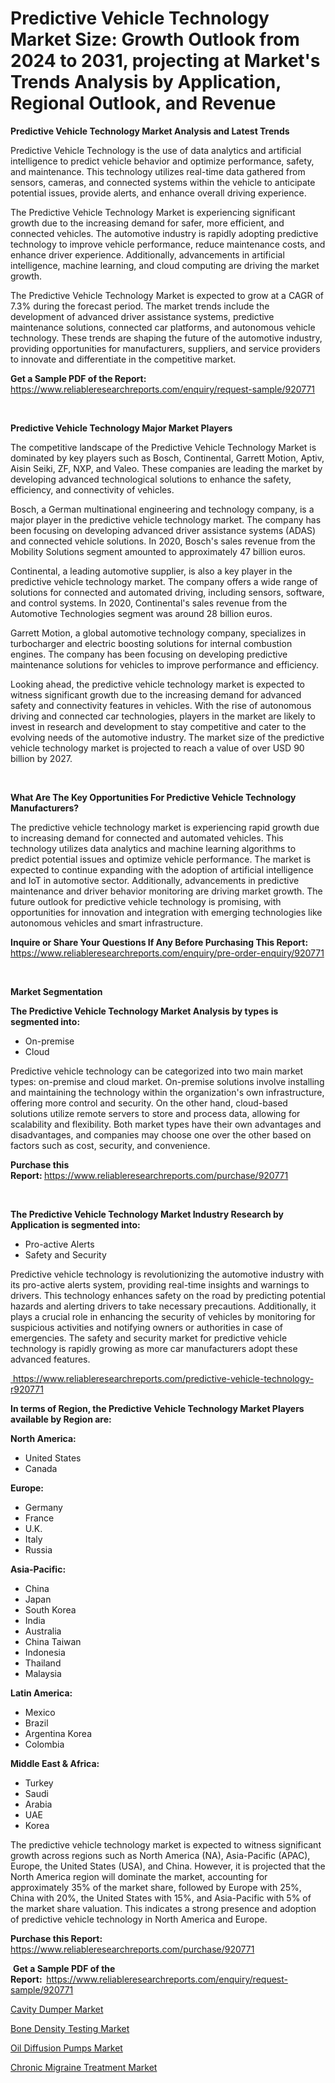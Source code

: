 <p><h1>Predictive Vehicle Technology Market Size: Growth Outlook from 2024 to 2031, projecting at Market's Trends Analysis by Application, Regional Outlook, and Revenue</h1></p><p><strong>Predictive Vehicle Technology Market Analysis and Latest Trends</strong></p>
<p><p>Predictive Vehicle Technology is the use of data analytics and artificial intelligence to predict vehicle behavior and optimize performance, safety, and maintenance. This technology utilizes real-time data gathered from sensors, cameras, and connected systems within the vehicle to anticipate potential issues, provide alerts, and enhance overall driving experience.</p><p>The Predictive Vehicle Technology Market is experiencing significant growth due to the increasing demand for safer, more efficient, and connected vehicles. The automotive industry is rapidly adopting predictive technology to improve vehicle performance, reduce maintenance costs, and enhance driver experience. Additionally, advancements in artificial intelligence, machine learning, and cloud computing are driving the market growth.</p><p>The Predictive Vehicle Technology Market is expected to grow at a CAGR of 7.3% during the forecast period. The market trends include the development of advanced driver assistance systems, predictive maintenance solutions, connected car platforms, and autonomous vehicle technology. These trends are shaping the future of the automotive industry, providing opportunities for manufacturers, suppliers, and service providers to innovate and differentiate in the competitive market.</p></p>
<p><strong>Get a Sample PDF of the Report:&nbsp;</strong> <a href="https://www.reliableresearchreports.com/enquiry/request-sample/920771">https://www.reliableresearchreports.com/enquiry/request-sample/920771</a></p>
<p>&nbsp;</p>
<p><strong>Predictive Vehicle Technology Major Market Players</strong></p>
<p><p>The competitive landscape of the Predictive Vehicle Technology Market is dominated by key players such as Bosch, Continental, Garrett Motion, Aptiv, Aisin Seiki, ZF, NXP, and Valeo. These companies are leading the market by developing advanced technological solutions to enhance the safety, efficiency, and connectivity of vehicles.</p><p>Bosch, a German multinational engineering and technology company, is a major player in the predictive vehicle technology market. The company has been focusing on developing advanced driver assistance systems (ADAS) and connected vehicle solutions. In 2020, Bosch's sales revenue from the Mobility Solutions segment amounted to approximately 47 billion euros.</p><p>Continental, a leading automotive supplier, is also a key player in the predictive vehicle technology market. The company offers a wide range of solutions for connected and automated driving, including sensors, software, and control systems. In 2020, Continental's sales revenue from the Automotive Technologies segment was around 28 billion euros.</p><p>Garrett Motion, a global automotive technology company, specializes in turbocharger and electric boosting solutions for internal combustion engines. The company has been focusing on developing predictive maintenance solutions for vehicles to improve performance and efficiency.</p><p>Looking ahead, the predictive vehicle technology market is expected to witness significant growth due to the increasing demand for advanced safety and connectivity features in vehicles. With the rise of autonomous driving and connected car technologies, players in the market are likely to invest in research and development to stay competitive and cater to the evolving needs of the automotive industry. The market size of the predictive vehicle technology market is projected to reach a value of over USD 90 billion by 2027.</p></p>
<p>&nbsp;</p>
<p><strong>What Are The Key Opportunities For Predictive Vehicle Technology Manufacturers?</strong></p>
<p><p>The predictive vehicle technology market is experiencing rapid growth due to increasing demand for connected and automated vehicles. This technology utilizes data analytics and machine learning algorithms to predict potential issues and optimize vehicle performance. The market is expected to continue expanding with the adoption of artificial intelligence and IoT in automotive sector. Additionally, advancements in predictive maintenance and driver behavior monitoring are driving market growth. The future outlook for predictive vehicle technology is promising, with opportunities for innovation and integration with emerging technologies like autonomous vehicles and smart infrastructure.</p></p>
<p><strong>Inquire or Share Your Questions If Any Before Purchasing This Report:</strong> <a href="https://www.reliableresearchreports.com/enquiry/pre-order-enquiry/920771">https://www.reliableresearchreports.com/enquiry/pre-order-enquiry/920771</a></p>
<p>&nbsp;</p>
<p><strong>Market Segmentation</strong></p>
<p><strong>The Predictive Vehicle Technology Market Analysis by types is segmented into:</strong></p>
<p><ul><li>On-premise</li><li>Cloud</li></ul></p>
<p><p>Predictive vehicle technology can be categorized into two main market types: on-premise and cloud market. On-premise solutions involve installing and maintaining the technology within the organization's own infrastructure, offering more control and security. On the other hand, cloud-based solutions utilize remote servers to store and process data, allowing for scalability and flexibility. Both market types have their own advantages and disadvantages, and companies may choose one over the other based on factors such as cost, security, and convenience.</p></p>
<p><strong>Purchase this Report:&nbsp;</strong><a href="https://www.reliableresearchreports.com/purchase/920771">https://www.reliableresearchreports.com/purchase/920771</a></p>
<p>&nbsp;</p>
<p><strong>The Predictive Vehicle Technology Market Industry Research by Application is segmented into:</strong></p>
<p><ul><li>Pro-active Alerts</li><li>Safety and Security</li></ul></p>
<p><p>Predictive vehicle technology is revolutionizing the automotive industry with its pro-active alerts system, providing real-time insights and warnings to drivers. This technology enhances safety on the road by predicting potential hazards and alerting drivers to take necessary precautions. Additionally, it plays a crucial role in enhancing the security of vehicles by monitoring for suspicious activities and notifying owners or authorities in case of emergencies. The safety and security market for predictive vehicle technology is rapidly growing as more car manufacturers adopt these advanced features.</p></p>
<p><a href="https://www.reliableresearchreports.com/predictive-vehicle-technology-r920771">&nbsp;https://www.reliableresearchreports.com/predictive-vehicle-technology-r920771</a></p>
<p><strong>In terms of Region, the Predictive Vehicle Technology Market Players available by Region are:</strong></p>
<p>
    <p> <strong> North America: </strong>
        <ul>
            <li>United States</li>
            <li>Canada</li>
        </ul>
        </p> 
    <p> <strong> Europe: </strong>
        <ul>
            <li>Germany</li>
            <li>France</li>
            <li>U.K.</li>
            <li>Italy</li>
            <li>Russia</li>
        </ul>
        </p> 
    <p> <strong> Asia-Pacific: </strong>
        <ul>
            <li>China</li>
            <li>Japan</li>
            <li>South Korea</li>
            <li>India</li>
            <li>Australia</li>
            <li>China Taiwan</li>
            <li>Indonesia</li>
            <li>Thailand</li>
            <li>Malaysia</li>
        </ul>
        </p> 
    <p> <strong> Latin America: </strong>
        <ul>
            <li>Mexico</li>
            <li>Brazil</li>
            <li>Argentina Korea</li>
            <li>Colombia</li>
        </ul>
        </p> 
    <p> <strong> Middle East & Africa: </strong>
        <ul>
            <li>Turkey</li>
            <li>Saudi</li>
            <li>Arabia</li>
            <li>UAE</li>
            <li>Korea</li>
        </ul>
    </p>
    </p>
<p><p>The predictive vehicle technology market is expected to witness significant growth across regions such as North America (NA), Asia-Pacific (APAC), Europe, the United States (USA), and China. However, it is projected that the North America region will dominate the market, accounting for approximately 35% of the market share, followed by Europe with 25%, China with 20%, the United States with 15%, and Asia-Pacific with 5% of the market share valuation. This indicates a strong presence and adoption of predictive vehicle technology in North America and Europe.</p></p>
<p><strong>Purchase this Report: </strong><a href="https://www.reliableresearchreports.com/purchase/920771">https://www.reliableresearchreports.com/purchase/920771</a></p>
<p>&nbsp;<strong>Get a Sample PDF of the Report:&nbsp;&nbsp;</strong><a href="https://www.reliableresearchreports.com/enquiry/request-sample/920771">https://www.reliableresearchreports.com/enquiry/request-sample/920771</a></p>
<p><strong></strong></p>
<p><p><a href="https://www.linkedin.com/pulse/analyzing-cavity-dumper-market-global-industry-perspective-bvype?trackingId=UhlFCSmUCGDVBodk%2Ff2TnQ%3D%3D">Cavity Dumper Market</a></p><p><a href="https://github.com/maudAbbott7/Market-Research-Report-List-1/blob/main/bone-density-testing-market.md">Bone Density Testing Market</a></p><p><a href="https://www.linkedin.com/pulse/oil-diffusion-pumps-market-outlook-industry-overview-forecast-cxiee?trackingId=lbGmPZJfbV%2BsrxSTLrdCFg%3D%3D">Oil Diffusion Pumps Market</a></p><p><a href="https://github.com/mancsybtousav/Market-Research-Report-List-2/blob/main/chronic-migraine-treatment-market.md">Chronic Migraine Treatment Market</a></p></p>
